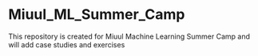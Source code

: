 # Miuul_ML_Summer_Camp
This repository is created for Miuul Machine Learning Summer Camp and will add case studies and exercises

